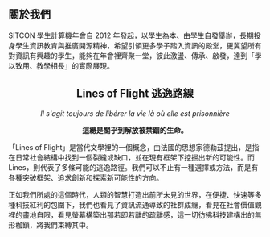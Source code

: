 ## 關於我們

SITCON 學生計算機年會自 2012 年發起，以學生為本、由學生自發舉辦，長期投身學生資訊教育與推廣開源精神，希望引領更多學子踏入資訊的殿堂，更冀望所有對資訊有興趣的學生，能夠在年會裡齊聚一堂，彼此激盪、傳承、啟發，達到「學以致用、教學相長」的實際展現。

<div align=center>

## Lines of Flight 逃逸路線

_Il s'agit toujours de libérer la vie là où elle est prisonnière_

**這總是關乎到解放被禁錮的生命。**

</div>

「Lines of Flight」是當代文學裡的一個概念，由法國的思想家德勒茲提出，是指在日常社會結構中找到一個裂縫或缺口，並在現有框架下挖掘出新的可能性。而 Lines，則代表了多條可能的逃逸路徑。我們可以不止有一種選擇或方法，而是有各種突破框架、追求創新和探索新可能性的方向。

正如我們所處的這個時代，人類的智慧打造出前所未見的世界，在便捷、快速等多種科技紅利的包圍下，我們也看見了資訊流通導致的社群成癮，看見在社會價值觀裡的畫地自限，看見螢幕構築出那若即若離的疏離感，這一切彷彿科技建構出的無形枷鎖，將我們束縛其中。
